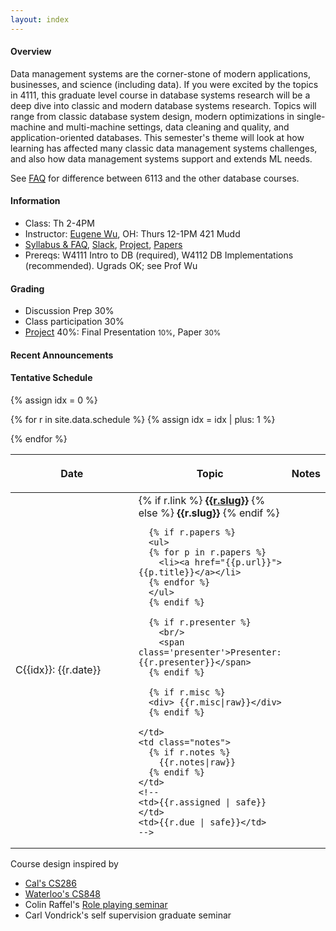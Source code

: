 ```yaml
---
layout: index
---
```



#### Overview

Data management systems are the corner-stone of modern applications, businesses, and science (including data).  If you were excited by the topics in 4111,  this graduate level course in database systems research will be a deep dive into classic and modern database systems research.  Topics will range from classic database system design, modern optimizations in single-machine and multi-machine settings, data cleaning and quality, and application-oriented databases.   This semester's theme will look at how learning has affected many classic data management systems challenges, and also how data management systems support and extends ML needs.

See [FAQ](./syllabus#faq) for difference between 6113 and the other database courses. 

<!--<small style="color: grey">Course capped at 25. </small>-->


#### Information 

* Class: Th 2-4PM
* Instructor: [Eugene Wu](http://www.eugenewu.net), OH: Thurs 12-1PM 421 Mudd
* [Syllabus & FAQ](./syllabus), 
[Slack](https://w6113-s23.slack.com),
[Project](./projects),
[Papers](./papers)
* Prereqs: W4111 Intro to DB (required), W4112 DB Implementations (recommended).  Ugrads OK; see Prof Wu

#### Grading 

* Discussion Prep 30%
* Class participation 30%
* [Project](./projects) 40%:
   Final Presentation <small>10%</small>,
   Paper <small>30%</small>

<!--
* [Paper Reviews](./papers) <small>10%</small>
* [Assignments](./assignments) <small>15%</small>
-->


#### Recent Announcements


#### Tentative Schedule

<style>
.presenter { }
</style>

<table class="table table-striped schedule">
  <thead>
  <tr>
    <!--<th class="idx" style="width: 3em; max-width:3em;"></th>-->
    <th class="date" style="width: 15em; max-width: 15em;"> <p> <span>Date </span> </p> </th>
    <th style="min-width: 15%;"> <p> <span>Topic </span> </p> </th>
    <th style="width: 10%"> <p> <span>Notes </span> </p> </th>
    <!--<th style="width: 15%;"> <p> <span>Assigned</span> </p> </th>
    <th style="width: 15%;"> <p> <span>Due</span> </p> </th>-->
  </tr>
  </thead>
{% assign idx = 0 %}

{% for r in site.data.schedule %}
  {% assign idx = idx | plus: 1  %}

  <tr style="background-color: {{r.color}}; ">
    <td class="date">C{{idx}}: {{r.date}}</td>
    <td class="slug">
      {% if r.link %}
        <a href="./papers#{{r.link}}"><b>{{r.slug}}</b></a>
      {% else %}
        <b>{{r.slug}}</b>
      {% endif %}

      {% if r.papers %}
      <ul>
      {% for p in r.papers %}
        <li><a href="{{p.url}}">{{p.title}}</a></li> 
      {% endfor %}
      </ul>
      {% endif %}

      {% if r.presenter %}
        <br/>
        <span class='presenter'>Presenter: {{r.presenter}}</span>
      {% endif %}

      {% if r.misc %}
      <div> {{r.misc|raw}}</div>
      {% endif %}

    </td>
    <td class="notes">
      {% if r.notes %}
        {{r.notes|raw}}
      {% endif %}
    </td>
    <!--
    <td>{{r.assigned | safe}}</td>
    <td>{{r.due | safe}}</td>
    -->
  </tr>
{% endfor %}

</table>


Course design inspired by

* [Cal's CS286](https://cs286berkeley.net/)
* [Waterloo's CS848](https://cs.uwaterloo.ca/~kmsalem/courses/cs848S19/schedule.shtml)
* Colin Raffel's [Role playing seminar](https://colinraffel.com/blog/role-playing-seminar.html)
* Carl Vondrick's self supervision graduate seminar
